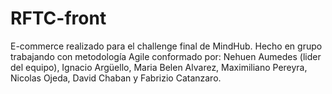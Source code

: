 # RFTC-front
E-commerce realizado para el challenge final de MindHub. Hecho en grupo trabajando con metodología Agile conformado por: Nehuen Aumedes (lider del equipo), Ignacio Argüello, Maria Belen Alvarez, Maximiliano Pereyra, Nicolas Ojeda, David Chaban y Fabrizio Catanzaro.
